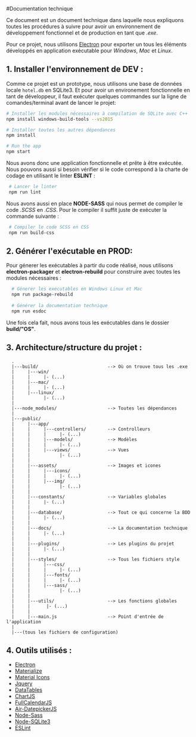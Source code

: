 #Documentation technique
 
 Ce document est un document technique dans laquelle nous expliquons toutes les procédures à
 suivre pour avoir un environnement de développement fonctionnel et de production en tant que
 *.exe*.
 
 Pour ce projet, nous utilisons [Electron](https://electronjs.org/) pour exporter un tous les
 éléments développés en application exécutable pour *Windows*, *Mac* et *Linux*.

 
## 1. Installer l'environnement de DEV :
 Comme ce projet est un prototype, nous utilisons une base de données locale `hotel.db` en
 SQLite3. Et pour avoir un environement fonctionnelle en tant de développeur, il faut exécuter
 quelques commandes sur la ligne de comandes/terminal avant de lancer le projet:
 
 ```bash
 # Installer les modules nécessaires à compilation de SQLite avec C++
 npm install windows-build-tools --vs2015
 
 # Installer toutes les autres dépendances
 npm install
 
 # Run the app
 npm start
 ```
 
 Nous avons donc une application fonctionnelle et prête à être exécutée. Nous pouvons aussi si
 besoin vérifier si le code correspond à la charte de codage en utilisant le linter **ESLINT** :
 
 ````bash
  # Lancer le linter
  npm run lint
 ````
 
 Nous avons aussi en place **NODE-SASS** qui nous permet de compiler le code *.SCSS* en *.CSS*.
 Pour le compiler il suffit juste de exécuter la commande suivante :
 
 ```bash
  # Compiler le code SCSS en CSS
  npm run build-css
 ``` 

## 2. Générer l'exécutable en PROD:
Pour génerer les exécutables à partir du code réalisé, nous utilisons **electron-packager** et
**electron-rebuild** pour construire avec toutes les modules nécessaires :

```bash
  # Génerer les executables en Windows Linux et Mac
  npm run package-rebuild
  
  # Générer la documentation technique
  npm run esdoc
```

Une fois cela fait, nous avons tous les exécutables dans le dossier **build/"OS"**.

## 3. Architecture/structure du projet :

```
  .
  |---build/                          --> Où on trouve tous les .exe 
  |     |---win/
  |     |     |- (...)
  |     |---mac/
  |     |     |- (...)
  |     |---linux/
  |           |- (...)
  |
  |---node_modules/                   --> Toutes les dépendances
  |
  |---public/
  |     |---app/
  |     |     |---controllers/        --> Controlleurs
  |     |     |     |- (...)
  |     |     |---models/             --> Modèles
  |     |     |     |- (...)
  |     |     |---views/              --> Vues
  |     |           |- (...)
  |     |
  |     |---assets/                   --> Images et icones
  |     |     |---icons/
  |     |     |     |- (...)
  |     |     |---img/
  |     |           |- (...)
  |     |
  |     |---constants/                --> Variables globales
  |     |     |- (...)
  |     |
  |     |---database/                 --> Tout ce qui concerne la BDD
  |     |     |- (...)
  |     |
  |     |---docs/                     --> La documentation technique
  |     |     |- (...)
  |     |
  |     |---plugins/                  --> Les plugins du projet
  |     |     |- (...)
  |     |
  |     |---styles/                   --> Tous les fichiers style
  |     |     |---css/
  |     |     |     |- (...)
  |     |     |---fonts/
  |     |     |     |- (...)
  |     |     |---sass/
  |     |           |- (...)
  |     |
  |     |---utils/                    --> Les fonctions globales
  |     |      |- (...)
  |     |     
  |     |---main.js                   --> Point d'entrée de l'application
  |
  |---(tous les fichiers de configuration)
```

## 4. Outils utilisés :

- [Electron](https://electronjs.org/)
- [Materialize](https://materializecss.com/)
- [Material Icons](https://material.io/tools/icons/)
- [Jquery](https://www.npmjs.com/package/jquery)
- [DataTables](https://datatables.net/)
- [ChartJS](https://www.chartjs.org/)
- [FullCalendarJS](https://fullcalendar.io/)
- [Air-DatepickerJS](http://t1m0n.name/air-datepicker/docs/)
- [Node-Sass](https://github.com/sass/node-sass)
- [Node-SQLite3](https://www.npmjs.com/package/sqlite3)
- [ESLint](https://www.npmjs.com/package/eslint)
